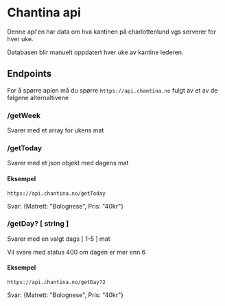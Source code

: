 # Chantina api

Denne api'en har data om hva kantinen på charlottenlund vgs serverer for hver uke.

Databasen blir manuelt oppdatert hver uke av kantine lederen.

## Endpoints

For å spørre apien må du spørre `https://api.chantina.no` fulgt av et av de følgene alternaltivene

### /getWeek

Svarer med et array for ukens mat

### /getToday

Svarer med et json objekt med dagens mat

#### Eksempel

`https://api.chantina.no/getToday`

Svar:
{Matrett: "Bolognese", Pris: "40kr"}

### /getDay? [ string ]

Svarer med en valgt dags [ 1-5 ] mat

Vil svare med status 400 om dagen er mer enn 6

#### Eksempel

`https://api.chantina.no/getDay?2`

Svar:
{Matrett: "Bolognese", Pris: "40kr"}
